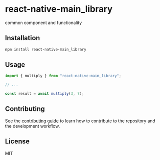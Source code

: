 # react-native-main_library

common component and functionality

## Installation

```sh
npm install react-native-main_library
```

## Usage

```js
import { multiply } from "react-native-main_library";

// ...

const result = await multiply(3, 7);
```

## Contributing

See the [contributing guide](CONTRIBUTING.md) to learn how to contribute to the repository and the development workflow.

## License

MIT
